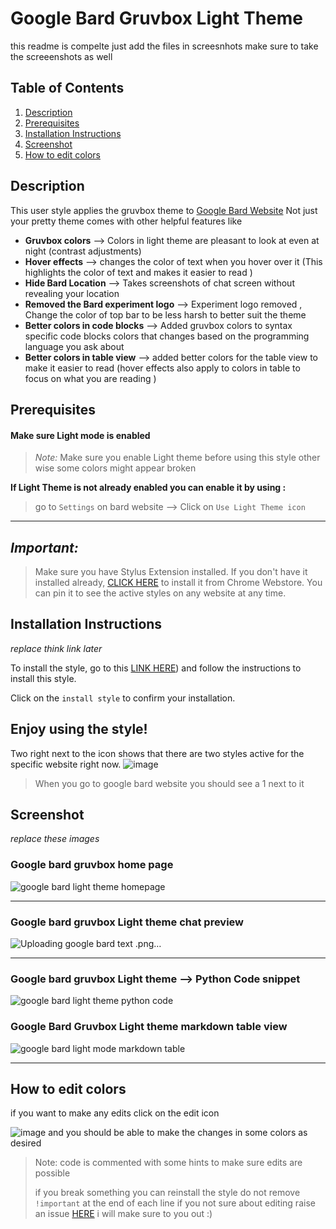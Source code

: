 # Google Bard Gruvbox Light Theme




this readme is compelte just add the files in screesnhots 
make sure to take the screeenshots as well 


## Table of Contents
1. [Description](#description)
 2. [Prerequisites](#Pre)
3. [Installation Instructions](#installation-instructions)
4. [Screenshot](#screenshot)
5.  [How to edit colors](#Howto-edit)

## Description <a name="description"></a>

This user style applies the  gruvbox theme to  [Google Bard Website](https://bard.google.com/) 
Not just your pretty theme comes with other helpful features like 
- **Gruvbox colors** --> Colors in light theme are pleasant to look at even at night (contrast adjustments)
-  **Hover effects** --> changes the color of text  when you hover over it (This highlights the color of text and makes it easier to read )
- **Hide Bard Location** --> Takes screenshots of chat screen without revealing your location 
-  **Removed the Bard experiment logo** --> Experiment logo removed , Change the color of top bar to be less harsh to better suit the theme 
-  **Better colors in code blocks** --> Added gruvbox colors to syntax specific code blocks colors that changes based on the programming language you ask about 
- **Better colors in table view** --> added better colors for the table view to make it easier to read (hover effects also apply to colors in table to focus on what you are reading )








## Prerequisites <a name="Pre"></a>
#### Make sure Light mode is enabled
> _Note:_ Make sure you enable Light theme before using this style other wise some colors might appear broken

**If Light Theme is not already enabled you can enable it by using :**
> go to `Settings` on bard website --> Click on `Use Light Theme icon`

----------------------------------------------------------------------
## _Important:_
>  Make sure you have Stylus Extension installed. If you don't have it installed already, [CLICK HERE](https://chrome.google.com/webstore/detail/stylus/clngdbkpkpeebahjckkjfobafhncgmne) to install it from Chrome Webstore. You can pin it to see the active styles on any website at any time.



## Installation Instructions <a name="installation-instructions"></a>


_replace think link later_

To install the style, go to this [LINK HERE](https://userstyles.world/style/12183/google-bard-gruvbox-Light-theme-enable-Light-mode)) and follow the instructions to install this style. 



Click on the `install style` to confirm your installation.

Enjoy using the style!
------------------------------

Two right next to the icon shows that there are two styles active for the specific website right now.
![image](https://github.com/bilalazh/Google-Chivo-Font-On-every-website-/assets/139261053/a0c78478-203e-48fe-a1e2-98ff0aa8fff0)

>When  you go to google bard website you should see a 1 next to it 
## Screenshot <a name="screenshot"></a>
_replace these images_
### Google bard gruvbox home page



![google bard light theme homepage](https://github.com/bilalazh/Google-Bard-Gruvbox-Light/assets/139261053/8322db28-41f7-437f-ac66-1cb9e621544d)





----------------------------
### Google bard gruvbox Light theme chat preview


![Uploading google bard text .png…]()



-----------------------------

### Google bard gruvbox Light theme --> Python  Code snippet

![google bard light theme python code ](https://github.com/bilalazh/Google-Bard-Gruvbox-Light/assets/139261053/48e7115c-1120-4138-b3db-d2b5708226c9)


### Google Bard Gruvbox Light theme markdown table view

![google bard light mode markdown table ](https://github.com/bilalazh/Google-Bard-Gruvbox-Light/assets/139261053/b3a27b15-078a-4a6e-9ff7-99b70a1cd272)



--------------------------------


## How to edit colors <a name="Howto-edit"></a>
if you want to make any edits 
click on the edit icon 

![image](https://github.com/bilalazh/Google-Bard-Gruvbox-Light/assets/139261053/26af6c79-2b08-47de-a57e-6f399457763a)
 and you should be able to  make the changes in some colors as desired 

 > Note: code is commented with some hints to make sure edits are possible
>
>if you break something you can reinstall the style
> do not remove `!important` at the end of each line
> if you not sure about editing raise an issue [HERE](https://github.com/bilalazh/Google-Bard-Gruvbox-Light/issues) i will make sure to you out :)

